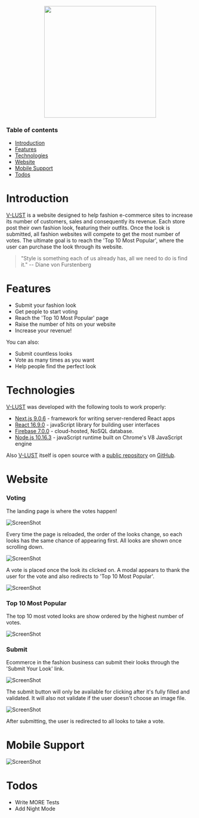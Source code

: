 <p align="center" href="https://the-v-lust.web.app">
  <img width="300" height="300" src="/screenshots/open.png"/><img />
</p>



### Table of contents
* [Introduction](#Introduction)
* [Features](#Features)
* [Technologies](#Technologies)
* [Website](#Website)
* [Mobile Support](#Mobile)
* [Todos](#Todos)

# Introduction
[V-LUST](https://the-v-lust.web.app/) is a website designed to help fashion e-commerce sites to increase its number of customers, sales and consequently its revenue. Each store post their own fashion look, featuring their outfits. Once the look is submitted, all fashion websites will compete to get the most number of votes. The ultimate goal is to reach the 'Top 10 Most Popular', where the user can purchase the look through its website.
 
> "Style is something each of us already has, all we need to do is find it."
>  -- Diane von Furstenberg

# Features

  - Submit your fashion look
  - Get people to start voting
  - Reach the 'Top 10 Most Popular' page
  - Raise the number of hits on your website
  - Increase your revenue!

You can also:
  - Submit countless looks
  - Vote as many times as you want
  - Help people find the perfect look

# Technologies

[V-LUST](https://the-v-lust.web.app/) was developed with the following tools to work properly:


* [Next.js 9.0.6](https://nextjs.org) - framework for writing server-rendered React apps
* [React 16.9.0](https://reactjs.org) -  javaScript library for building user interfaces
* [Firebase 7.0.0](https://firebase.google.com) - cloud-hosted, NoSQL database. 
* [Node.js 10.16.3](https://node.js.org) - javaScript runtime built on Chrome's V8 JavaScript engine

Also [V-LUST](https://the-v-lust.web.app/) itself is open source with a [public repository](https://github.com/fernandaverzbickas/the-v-lust-web-app) on [GitHub](https://github.com).

# Website

### Voting
The landing page is where the votes happen! 
 
![ScreenShot](/screenshots/index.PNG)
 
Every time the page is reloaded, the order of the looks change, so each looks has the same chance of appearing first. All looks are shown once scrolling down.
 
![ScreenShot](/screenshots/index2.PNG)
 
A vote is placed once the look its clicked on. A modal appears to thank the user for the vote and also redirects to 'Top 10 Most Popular'.  

![ScreenShot](/screenshots/vote.PNG)

### Top 10 Most Popular

The top 10 most voted looks are show ordered by the highest number of votes. 

![ScreenShot](/screenshots/top10.PNG)

### Submit

Ecommerce in the fashion business can submit their looks through the 'Submit Your Look' link.  

![ScreenShot](/screenshots/submit.PNG)

The submit button will only be available for clicking after it's fully filled and validated. It will also not validate if the user doesn't choose an image file.

![ScreenShot](/screenshots/filled.PNG)

After submitting, the user is redirected to all looks to take a vote.

# Mobile Support

![ScreenShot](/screenshots/responsive.png)

# Todos

 - Write MORE Tests
 - Add Night Mode